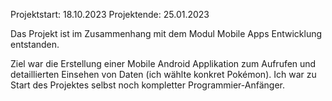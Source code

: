 Projektstart: 18.10.2023
Projektende: 25.01.2023

Das Projekt ist im Zusammenhang mit dem Modul Mobile Apps Entwicklung entstanden.

Ziel war die Erstellung einer Mobile Android Applikation zum Aufrufen und detaillierten Einsehen von Daten (ich wählte konkret Pokémon).
Ich war zu Start des Projektes selbst noch kompletter Programmier-Anfänger.
